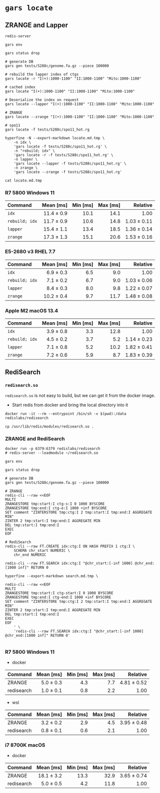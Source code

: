 # `gars locate`

## ZRANGE and Lapper

```shell
redis-server

gars env

gars status drop

# generate DB
gars gen tests/S288c/genome.fa.gz --piece 100000

# rebuild the lapper index of ctgs
gars locate -r "I(+):1000-1100" "II:1000-1100" "Mito:1000-1100"

# cached index
gars locate "I(+):1000-1100" "II:1000-1100" "Mito:1000-1100"

# Deserialize the index on request
gars locate --lapper "I(+):1000-1100" "II:1000-1100" "Mito:1000-1100"

# ZRANGE
gars locate --zrange "I(+):1000-1100" "II:1000-1100" "Mito:1000-1100"

# spo11
gars locate -f tests/S288c/spo11_hot.rg

hyperfine -N --export-markdown locate.md.tmp \
    -n idx \
    'gars locate -f tests/S288c/spo11_hot.rg' \
    -n "rebuild; idx" \
    'gars locate -r -f tests/S288c/spo11_hot.rg' \
    -n lapper \
    'gars locate --lapper -f tests/S288c/spo11_hot.rg' \
    -n zrange \
    'gars locate --zrange -f tests/S288c/spo11_hot.rg'

cat locate.md.tmp

```

### R7 5800 Windows 11

| Command        |  Mean [ms] | Min [ms] | Max [ms] |    Relative |
|:---------------|-----------:|---------:|---------:|------------:|
| `idx`          | 11.4 ± 0.9 |     10.1 |     14.1 |        1.00 |
| `rebuild; idx` | 11.7 ± 0.9 |     10.6 |     14.8 | 1.03 ± 0.11 |
| `lapper`       | 15.4 ± 1.1 |     13.4 |     18.5 | 1.36 ± 0.14 |
| `zrange`       | 17.3 ± 1.3 |     15.1 |     20.6 | 1.53 ± 0.16 |

### E5-2680 v3 RHEL 7.7

| Command        |  Mean [ms] | Min [ms] | Max [ms] |    Relative |
|:---------------|-----------:|---------:|---------:|------------:|
| `idx`          |  6.9 ± 0.3 |      6.5 |      9.0 |        1.00 |
| `rebuild; idx` |  7.1 ± 0.2 |      6.7 |      9.0 | 1.03 ± 0.06 |
| `lapper`       |  8.4 ± 0.3 |      8.0 |      9.8 | 1.22 ± 0.07 |
| `zrange`       | 10.2 ± 0.4 |      9.7 |     11.7 | 1.48 ± 0.08 |

### Apple M2 macOS 13.4

| Command        | Mean [ms] | Min [ms] | Max [ms] |    Relative |
|:---------------|----------:|---------:|---------:|------------:|
| `idx`          | 3.9 ± 0.8 |      3.3 |     12.8 |        1.00 |
| `rebuild; idx` | 4.5 ± 0.2 |      3.7 |      5.2 | 1.14 ± 0.23 |
| `lapper`       | 7.1 ± 0.8 |      5.2 |     10.2 | 1.82 ± 0.41 |
| `zrange`       | 7.2 ± 0.6 |      5.9 |      8.7 | 1.83 ± 0.39 |


## RediSearch

### `redisearch.so`

`redisearch.so` is not easy to build, but we can get it from the docker image.

* Start redis from docker and bring the local directory into it

```shell
docker run -it --rm --entrypoint /bin/sh -v $(pwd):/data redislabs/redisearch

cp /usr/lib/redis/modules/redisearch.so .

```

### ZRANGE and RediSearch

```shell
docker run -p 6379:6379 redislabs/redisearch
# redis-server --loadmodule ~/redisearch.so

gars env

gars status drop

# generate DB
gars gen tests/S288c/genome.fa.gz --piece 100000

# ZRANGE
redis-cli --raw <<EOF
MULTI
ZRANGESTORE tmp:start:I ctg-s:I 0 1000 BYSCORE
ZRANGESTORE tmp:end:I ctg-e:I 1000 +inf BYSCORE
SET comment "ZINTERSTORE tmp:ctg:I 2 tmp:start:I tmp:end:I AGGREGATE MIN"
ZINTER 2 tmp:start:I tmp:end:I AGGREGATE MIN
DEL tmp:start:I tmp:end:I
EXEC
EOF

# RediSearch
redis-cli --raw FT.CREATE idx:ctg:I ON HASH PREFIX 1 ctg:I \
    SCHEMA chr_start NUMERIC \
    chr_end NUMERIC

redis-cli --raw FT.SEARCH idx:ctg:I "@chr_start:[-inf 1000] @chr_end:[1000 inf]" RETURN 0

hyperfine --export-markdown search.md.tmp \
    '
redis-cli --raw <<EOF
MULTI
ZRANGESTORE tmp:start:I ctg-start:I 0 1000 BYSCORE
ZRANGESTORE tmp:end:I ctg-end:I 1000 +inf BYSCORE
SET comment "ZINTERSTORE tmp:ctg:I 2 tmp:start:I tmp:end:I AGGREGATE MIN"
ZINTER 2 tmp:start:I tmp:end:I AGGREGATE MIN
DEL tmp:start:I tmp:end:I
EXEC
EOF
    ' \
    'redis-cli --raw FT.SEARCH idx:ctg:I "@chr_start:[-inf 1000] @chr_end:[1000 inf]" RETURN 0'


```

### R7 5800 Windows 11

* docker

| Command    | Mean [ms] | Min [ms] | Max [ms] |    Relative |
|:-----------|----------:|---------:|---------:|------------:|
| ZRANGE     | 5.0 ± 0.3 |      4.3 |      7.7 | 4.81 ± 0.52 |
| redisearch | 1.0 ± 0.1 |      0.8 |      2.2 |        1.00 |

* wsl

| Command    | Mean [ms] | Min [ms] | Max [ms] |    Relative |
|:-----------|----------:|---------:|---------:|------------:|
| ZRANGE     | 3.2 ± 0.2 |      2.9 |      4.5 | 3.95 ± 0.48 |
| redisearch | 0.8 ± 0.1 |      0.6 |      2.1 |        1.00 |

### i7 8700K macOS

* docker

| Command    |  Mean [ms] | Min [ms] | Max [ms] |    Relative |
|:-----------|-----------:|---------:|---------:|------------:|
| ZRANGE     | 18.1 ± 3.2 |     13.3 |     32.9 | 3.65 ± 0.74 |
| redisearch |  5.0 ± 0.5 |      4.2 |     11.8 |        1.00 |
